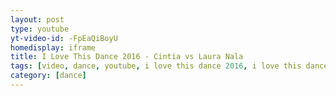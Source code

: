 ```yaml
---
layout: post
type: youtube
yt-video-id: -FpEaQiBoyU
homedisplay: iframe
title: I Love This Dance 2016 - Cintia vs Laura Nala
tags: [video, dance, youtube, i love this dance 2016, i love this dance, cintia, laura nala, popping, hiphop, freestyle, battle, all-style]
category: [dance]
---
```


